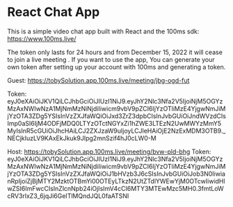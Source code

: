 # React Chat App
This is a simple video chat app built with React and the 100ms sdk:
https://www.100ms.live/

The token only lasts for 24 hours and from December 15, 2022 it will cease to join a live meeting . 
If you want to use the app, You can generate your own token after setting up your account with 100ms and generating a token.

Guest:
https://tobySolution.app.100ms.live/meeting/jbg-ogd-fut

Token: eyJ0eXAiOiJKV1QiLCJhbGciOiJIUzI1NiJ9.eyJhY2Nlc3Nfa2V5IjoiNjM5OGYzMzAxNWIwNzA1MjNmMzNiNjdiIiwicm9vbV9pZCI6IjYzOTliMzE4YjgwNmJiMjYzOTA3ZDg5YSIsInVzZXJfaWQiOiJxd3ZrZ3dpbCIsInJvbGUiOiJndWVzdCIsImp0aSI6IjM4ODFjMDQ0LTYzOTctNGYxZi1hZWE3LTEzN2UwMWYzMmY5MyIsInR5cGUiOiJhcHAiLCJ2ZXJzaW9uIjoyLCJleHAiOjE2NzExMDM3OTB9._NECjkIuzLV9KAxEkJkuk9JIpg2mnSzif4hJ0cLW0-M


Host:
https://tobySolution.app.100ms.live/meeting/bvw-pld-bhg
Token: eyJ0eXAiOiJKV1QiLCJhbGciOiJIUzI1NiJ9.eyJhY2Nlc3Nfa2V5IjoiNjM5OGYzMzAxNWIwNzA1MjNmMzNiNjdiIiwicm9vbV9pZCI6IjYzOTliMzE4YjgwNmJiMjYzOTA3ZDg5YSIsInVzZXJfaWQiOiJ1bHVzb3J6cSIsInJvbGUiOiJob3N0IiwianRpIjoiZjBjMTY2MzktOTBmYi00OTEyLTkzN2UtZTdlYWEwYjM0OTcwIiwidHlwZSI6ImFwcCIsInZlcnNpb24iOjIsImV4cCI6MTY3MTEwMzc5MH0.3fmtLoWcRV3rlxZ3_6jqJi6GeITlMQndJQL0faATSNI
